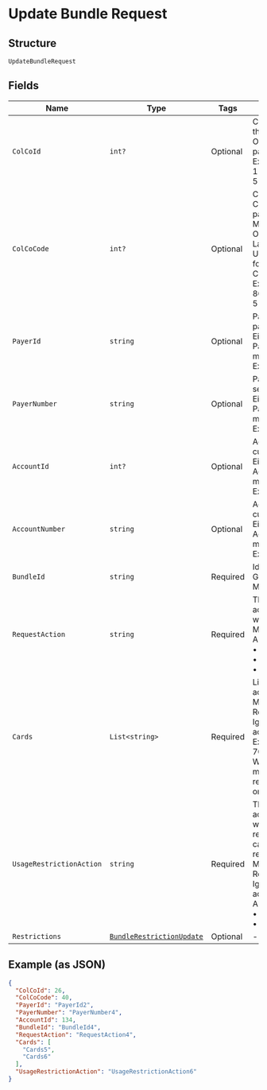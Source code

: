 
# Update Bundle Request

## Structure

`UpdateBundleRequest`

## Fields

| Name | Type | Tags | Description |
|  --- | --- | --- | --- |
| `ColCoId` | `int?` | Optional | Collecting Company Id  of the selected payer.<br>Optional if ColCoCode is passed else Mandatory.<br>Example:<br>1 for Philippines<br>5 for UK |
| `ColCoCode` | `int?` | Optional | Collecting Company Code  of the selected payer.<br>Mandatory for serviced OUs such as Romania, Latvia, Lithuania, Estonia, Ukraine etc. It is optional for other countries if ColCoID is provided.<br>Example:<br>86 for Philippines<br>5 for UK |
| `PayerId` | `string` | Optional | Payer Id of the selected payer.<br>Either PayerId or PayerNumber or both must be passed.<br>Example: 123456 |
| `PayerNumber` | `string` | Optional | Payer Number of the selected payer.<br>Either PayerId or PayerNumber or both must be passed.<br>Example: GB000000123 |
| `AccountId` | `int?` | Optional | Account ID of the customer.<br>Either AccountId or AccountNumber or both must be passed.<br>Example: 123456 |
| `AccountNumber` | `string` | Optional | Account Number of the customer.<br>Either AccountId or AccountNumber or both must be passed.<br>Example: GB000000123 |
| `BundleId` | `string` | Required | Identifier of the bundle in Gateway.<br>Mandatory |
| `RequestAction` | `string` | Required | The value indicates the action to be performed with the request.<br>Mandatory<br>Allowed values:<br>•	Add<br>•	Update<br>•	Remove |
| `Cards` | `List<string>` | Required | List of Card PANs to be added in the bundle.<br>Mandatory for Add / Remove request action. Ignored for Update action.<br>Example: 7002051006629890645<br>When PAN matches with multiple cards, the restriction will be applied on the latest issued card. |
| `UsageRestrictionAction` | `string` | Required | The value indicates what actions to be performed with respect to usage restrictions on the list of cards being added or removed.<br>Mandatory for Add / Remove request action. Ignored for Update action.<br>Allowed values:<br>•	Update<br>•	None |
| `Restrictions` | [`BundleRestrictionUpdate`](../../doc/models/bundle-restriction-update.md) | Optional | - |

## Example (as JSON)

```json
{
  "ColCoId": 26,
  "ColCoCode": 40,
  "PayerId": "PayerId2",
  "PayerNumber": "PayerNumber4",
  "AccountId": 134,
  "BundleId": "BundleId4",
  "RequestAction": "RequestAction4",
  "Cards": [
    "Cards5",
    "Cards6"
  ],
  "UsageRestrictionAction": "UsageRestrictionAction6"
}
```

